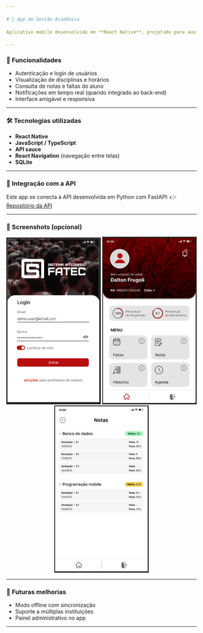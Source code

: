 ```yaml
---

# 📱 App de Gestão Acadêmica

Aplicativo mobile desenvolvido em **React Native**, projetado para auxiliar na **gestão acadêmica** de alunos, professores e administradores. Este app consome os serviços fornecidos pela [API em FastAPI](https://github.com/daltonfrugoli/siFatec-API), garantindo integração rápida e segura.

---
```


### 🚀 Funcionalidades

* Autenticação e login de usuários
* Visualização de disciplinas e horários
* Consulta de notas e faltas do aluno
* Notificações em tempo real (quando integrado ao back-end)
* Interface amigável e responsiva

---

### 🛠️ Tecnologias utilizadas

* **React Native**
* **JavaScript / TypeScript**
* **API sauce**
* **React Navigation** (navegação entre telas)
* **SQLite**

---

### 📡 Integração com a API

Este app se conecta à API desenvolvida em Python com FastAPI:
👉 [Repositório da API](https://github.com/daltonfrugoli/siFatec-API)

---

### 📸 Screenshots (opcional)

<p align="center">
  <img src="./assets/readmeImages/loginPrint.png" alt="Tela de Login" width="250"/>
  <img src="./assets/readmeImages/homePrint.png" alt="Tela Dashboard" width="250"/>
  <img src="./assets/readmeImages/scoresPrint.png" alt="Tela Notas" width="250"/>
</p>

---

### 📌 Futuras melhorias

* Modo offline com sincronização
* Suporte a múltiplas instituições
* Painel administrativo no app

---
